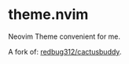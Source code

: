 # theme.nvim

Neovim Theme convenient for me.

A fork of: [redbug312/cactusbuddy](https://github.com/redbug312/cactusbuddy).

